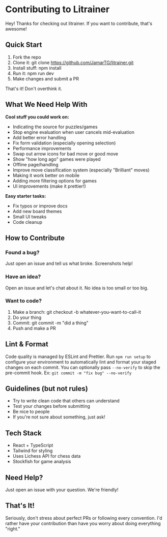 Contributing to Litrainer
=========================
Hey! Thanks for checking out litrainer. If you want to contribute, that's awesome!

Quick Start
-----------
1.  Fork the repo
2.  Clone it: git clone https://github.com/JamarTG/litrainer.git
3.  Install stuff: npm install
4.  Run it: npm run dev
5.  Make changes and submit a PR
    

That's it! Don't overthink it.

What We Need Help With
----------------------
**Cool stuff you could work on:**
*   Indicating the source for puzzles/games
*   Stop engine evaluation when user cancels mid-evaluation
*   Add better error handling
*   Fix form validation (especially opening selection)
*   Performance improvements
*   Swap out arrow icons for bad move or good move
*   Show "how long ago" games were played
*   Offline page/handling
*   Improve move classification system (especially "Brilliant" moves)
*   Making it work better on mobile
*   Adding more filtering options for games
*   UI improvements (make it prettier!)
    

**Easy starter tasks:**
*   Fix typos or improve docs
*   Add new board themes
*   Small UI tweaks
*   Code cleanup
    

How to Contribute
-----------------
### Found a bug?
Just open an issue and tell us what broke. Screenshots help!

### Have an idea?
Open an issue and let's chat about it. No idea is too small or too big.

### Want to code?
1.  Make a branch: git checkout -b whatever-you-want-to-call-it
2.  Do your thing
3.  Commit: git commit -m "did a thing"
4.  Push and make a PR

Lint & Format
-------------
Code quality is managed by ESLint and Prettier. Run `npm run setup` to configure
your environment to automatically lint and format your staged changes on each commit.
You can optionally pass `--no-verify` to skip the pre-commit hook. Ex: `git commit -m "fix bug" --no-verify`

Guidelines (but not rules)
--------------------------
*   Try to write clean code that others can understand
*   Test your changes before submitting
*   Be nice to people
*   If you're not sure about something, just ask!
    

Tech Stack
----------
*   React + TypeScript
*   Tailwind for styling
*   Uses Lichess API for chess data
*   Stockfish for game analysis
    

Need Help?
----------
Just open an issue with your question. We're friendly!

That's It!
----------
Seriously, don't stress about perfect PRs or following every convention. I'd rather have your contribution than have you worry about doing everything "right."
